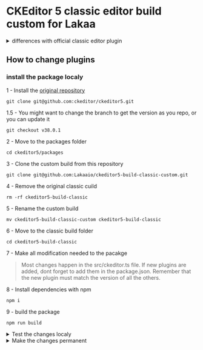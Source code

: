 # CKEditor 5 classic editor build custom for Lakaa

<details>
 <summary> differences with official classic editor plugin</summary>

### Plugins added:
+ Highlight
+ Underline
+ SimpleUploadAdapter
+ ImageResize

### Plugins Removed:
- UploadAdapter
- Autoformat
- CloudServices
- BlockQuote
- CKBox
- CKFinder
- CloudServices
- EasyImage
- ImageCaption
- Indent
- MediaEmbed
- PasteFromOffice
- PictureEditing
- TableToolbar
- TextTransformation
</details>


## How to change plugins

### install the package localy

1 - Install the [original repository](https://github.com/ckeditor/ckeditor5)

`git clone git@github.com:ckeditor/ckeditor5.git`

1.5 - You might want to change the branch to get the version as you repo, or you can update it

`git checkout v38.0.1`

2 - Move to the packages folder

`cd ckeditor5/packages`

3 - Clone the custom build from this repository

`git clone git@github.com:Lakaaio/ckeditor5-build-classic-custom.git`

4 - Remove the original classic cuild

`rm -rf ckeditor5-build-classic`

5 - Rename the custom build

`mv ckeditor5-build-classic-custom ckeditor5-build-classic`

6 - Move to the classic build folder

`cd ckeditor5-build-classic`

7 - Make all modification needed to the pacakge
>Most changes happen in the src/ckeditor.ts file.
>If new plugins are added, dont forget to add them in the package.json.
>Remember that the new plugin must match the version of all the others.

8 - Install dependencies with npm

`npm i`

9 - build the package

`npm run build`

<details>
 <summary>Test the changes localy</summary>

1 - Move to the frontend of the main project

2 - Disable the linter in `quasar.conf.js`

```
[...]
eslint: {
	// fix: true,
	// include = [],
	// exclude = [],
	// rawOptions = {},
	warnings: false,
	errors: false,
},
[...]
```

3 - Modify the import of the plugin in `Editor.vue`

~~import ClassicEditor from '@lakaaio/ckeditor5-build-classic';~~
`import '@lakaaio/ckeditor5-build-classic';`

4 - Remove the dependecy from git in `package.json`

~~"@lakaaio/ckeditor5-build-classic": "github:Lakaaio/ckeditor5-build-classic-custom",~~

5 - import the local package

`npm i <path to package>/packages/ckeditor5-build-classic`
> this should this line in package.json
> "@lakaaio/ckeditor5-build-classic": "file:<path>ckeditor5-build-classic",

6 - delete the old packages
`rm -rf node-modules`

7 - Install dependencies with npm

`npm i`

8 - Test
> You may want to modify Editor.vue to implement the features of the new plugins

9 - Undo steps 2, 3, 4
</details>

<details>
 <summary>Make the changes permanent</summary>

1 - Make sure that the changes are working localy

2 - Add, commit and push to github

3 - List any changes to the plugin list on top of the readme

</details>
